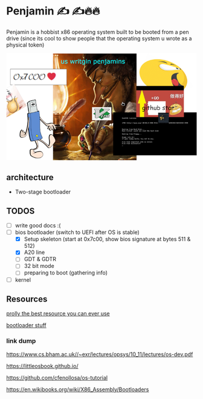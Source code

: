 # Penjamin ✍️ ✍️🔥🔥

Penjamin is a hobbist x86 operating system built to be booted from a pen drive (since its cool to show people that the operating system u wrote as a physical token)

![image](assets/thumbnail-small.png)

## architecture
- Two-stage bootloader

## TODOS
- [ ] write good docs :(
- [ ] bios bootloader (switch to UEFI after OS is stable)
  - [x] Setup skeleton (start at 0x7c00, show bios signature at bytes 511 & 512)
  - [x] A20 line
  - [ ] GDT & GDTR
  - [ ] 32 bit mode
  - [ ] preparing to boot (gathering info)
- [ ] kernel

## Resources
[prolly the best resource you can ever use](https://youtube.com/playlist?list=PL5p37LtXzjqOoEl369i0nlTSaU1O3L-BN&si=4w42QHoUpCoiOeS1)

[bootloader stuff](http://www.cs.cmu.edu/~410-s07/p4/p4-boot.pdf)

### link dump
https://www.cs.bham.ac.uk//~exr/lectures/opsys/10_11/lectures/os-dev.pdf

https://littleosbook.github.io/

https://github.com/cfenollosa/os-tutorial

https://en.wikibooks.org/wiki/X86_Assembly/Bootloaders


